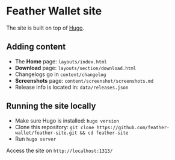 # Feather Wallet site

The site is built on top of [Hugo](https://gohugo.io).

## Adding content

- The **Home** page: `layouts/index.html`
- **Download** page: `layouts/section/download.html`
- Changelogs go in `content/changelog`
- **Screenshots** page: `content/screenshot/screenshots.md`
- Release info is located in: `data/releases.json`

## Running the site locally

- Make sure Hugo is installed: `hugo version`
- Clone this repository: `git clone https://github.com/feather-wallet/feather-site.git && cd feather-site`
- Run `hugo server`

Access the site on `http://localhost:1313/`
